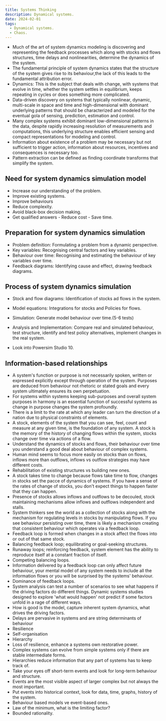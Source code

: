```yaml
---
title: Systems Thinking
description: Dynamical systems.
date: 2024-02-01
tags:
  - Dynamical systems.
  - Chaos. 
---
```


- Much of the art of system dynamics modeling is discovering and representing the feedback processes which along with stocks and flows structures, time delays and
  nonlinearities, determine the dynamics of the system.
- The fundamental principle of system dynamics states that the structure of the system gives rise to its behaviour,the lack of this leads to the fundamental attribution error.
- Dynamics: This is the subject that deals with change, with systems that evolve in time, whether the system settles in equilibrium, keeps repeating in cycles or does something more complicated.
- Data-driven discovery on systems that typically nonlinear, dynamic, multi-scale in space and time and high-dimensional with dominant underlying patterns that should be characterized
  and modeled for the eventual gola of sensing, prediction, estimation and control.
- Many complex systems exhibit dominant low-dimensional patterns in the data, despite rapidly increasing resolution of measurements and computations, this underlying structure enables
  efficient sensing and compact representations for modeling and control.
- Information about existence of a problem may be necessary but not sufficient to trigger action, information about resources, incentives and consequences is necessary too.
- Pattern extraction can be defined as finding coordinate transforms that simplify the system.

## Need for system dynamics simulation model

- Increase our understanding of the problem.
- Improve existing systems.
- Improve behaviours
- Reduce complexity.
- Avoid black-box decision making. 
- Get qualified answers - Reduce cost - Save time.

## Preparation for system dynamics simulation

- Problem definition: Formulating a problem from a dynamic perspective.
- Key variables: Recognising central factors and key variables.
- Behaviour over time: Recognising and estimating the behaviour of key variables over time.
- Feedback diagrams: Identifying cause and effect, drawing feedback diagrams.

## Process of system dynamics simulation

- Stock and flow diagrams: Identification of stocks ad flows in the system.
- Model equations: Integrations for stocks and Policies for flows.
- Simulation: Generate model behaviour over time.(5-6 tests)
- Analysis and Implementation: Compare real and simulated behaviour, test structure, identify and test policy alternatives, implement changes in the real system.

- Look into Powersim Studio 10.

## Information-based relationships

- A system's function or purpose is not necessarily spoken, written or expressed explicitly except through operation of the system. Purposes are deduced from behaviour not rhetoric or stated goals
  and every system ultimately ensures its own perpetuation.
- For systems within systems keeping sub-purposes and overall system purposes in harmony is an essential function of successful systems as change in purpose changes the system profoundly.
- There is a limit to the rate at which any leader can turn the direction of a nation due to physical constraints of elements.
- A stock, elements of the system that you can see, feel, count and measure at any given time, is the foundation of any system. A stock is the memory of the history of changing flows within
  the system, stocks change over time via actions of a flow.
- Understand the dynamics of stocks and flows, their behaviour over time you understand a good deal about behaviour of complex systems.
- Human mind seems to focus more easily on stocks than on flows, inflows more than outflows, inflows vs outflow strategies may have different costs.
- Rehabilitation of existing structures vs building new ones.
- A stock takes time to change because flows take time to flow, changes in stocks set the pacce of dynamics of systems. If you have a sense of the rates of change of stocks, you don't expect things
  to happen faster that they can happen.
- Presence of stocks allows inflows and outflows to be decouled, stock maintaining mechanisms allow inflows and outflows independent and stalls.
- System thinkers see the world as a collection of stocks along with the mechanism for regulating levels in stocks by manipulating flows. If you see behaviour persisting over time, there is likely
  a mechanism creating that consistent behaviour which operates via a feedback loop.
- Feedback loop is formed when changes in a stock affect the flows into or out of that same stock.
- Balancing feedback loop; equilibrating or goal-seeking structures.
- Runaway loops; reinforcing feedback, system element has the ability to reproduce itself at a constant fraction of itself.
- Competing balancing loops.
- Information delivered by a feedback loop can only affect future behaviour, your mental model of any system needs to include all the information flows or you will be surprised by the systems' behaviour.
- Dominance of feedback loops.
- System analysis can test a number of scenarios to see what happens if the driving factors do different things. Dynamic systems studies designed to explore 'what would happen' not predict if some factors
  unfold in a rage of different ways.
- How is good is the model, capture inherent system dynamics, what drives the driving factors.
- Delays are pervasive in systems and are string determinants of behaviour
- Resilience
- Self-organisation
- Hierarchy
- Loss of resilience, enhance a systems own restorative power.
- Complex systems can evolve from simple systems only if there are stable intermediate forms.
- Hierarchies reduce information that any part of systems has to keep track of.
- Take your eyes off short-term events and look for long-term behaviour and structure.
- Events are the most visible aspect of larger complex but not always the most important.
- Put events into historical context, look for data, time, graphs, history of the system.
- Behaviour based models ve event-based ones.
- Law of the minimum, what is the limiting factor?
- Bounded rationality.

